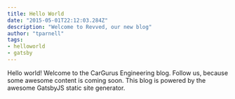 ```yaml
---
title: Hello World
date: "2015-05-01T22:12:03.284Z"
description: "Welcome to Revved, our new blog"
author: "tparnell"
tags:
- helloworld
- gatsby
---
```


Hello world! Welcome to the CarGurus Engineering blog. Follow us, because some awesome content is coming soon. This blog is powered by the awesome GatsbyJS static site generator.
